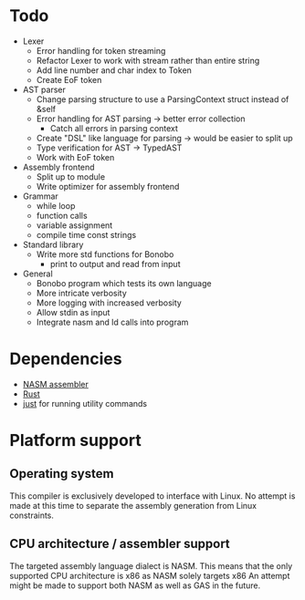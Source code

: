 # Todo

- Lexer
    - Error handling for token streaming
    - Refactor Lexer to work with stream rather than entire string
    - Add line number and char index to Token
    - Create EoF token
- AST parser
    - Change parsing structure to use a ParsingContext struct instead of &self
    - Error handling for AST parsing -> better error collection
        - Catch all errors in parsing context
    - Create "DSL" like language for parsing -> would be easier to split up
    - Type verification for AST -> TypedAST
    - Work with EoF token
- Assembly frontend
    - Split up to module
    - Write optimizer for assembly frontend
- Grammar
    - while loop
    - function calls
    - variable assignment
    - compile time const strings
- Standard library
    - Write more std functions for Bonobo
        - print to output and read from input
- General
    - Bonobo program which tests its own language
    - More intricate verbosity
    - More logging with increased verbosity
    - Allow stdin as input
    - Integrate nasm and ld calls into program

# Dependencies

- [NASM assembler](https://linuxtldr.com/installing-nasm/)
- [Rust](https://www.rust-lang.org/tools/install)
- [just](https://github.com/casey/just) for running utility commands

# Platform support

## Operating system

This compiler is exclusively developed to interface with Linux.
No attempt is made at this time to separate the assembly generation from Linux constraints.

## CPU architecture / assembler support

The targeted assembly language dialect is NASM.
This means that the only supported CPU architecture is x86 as NASM solely targets x86
An attempt might be made to support both NASM as well as GAS in the future.

